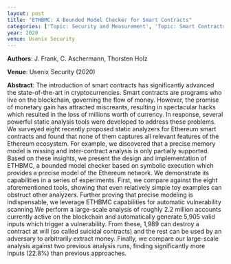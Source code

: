 ```yaml
---
layout: post
title: "ETHBMC: A Bounded Model Checker for Smart Contracts"
categories: ['Topic: Security and Measurement', 'Topic: Smart Contracts', '2020', 'Venue: Usenix Security']
year: 2020
venue: Usenix Security
---
```

**Authors**: J. Frank, C. Aschermann, Thorsten Holz

**Venue**: Usenix Security (2020)

**Abstract**: The introduction of smart contracts has significantly advanced the state-of-the-art in cryptocurrencies. Smart contracts are programs who live on the blockchain, governing the flow of money. However, the promise of monetary gain has attracted miscreants, resulting in spectacular hacks which resulted in the loss of millions worth of currency. In response, several powerful static analysis tools were developed to address these problems. We surveyed eight recently proposed static analyzers for Ethereum smart contracts and found that none of them captures all relevant features of the Ethereum ecosystem. For example, we discovered that a precise memory model is missing and inter-contract analysis is only partially supported. Based on these insights, we present the design and implementation of ETHBMC, a bounded model checker based on symbolic execution which provides a precise model of the Ethereum network. We demonstrate its capabilities in a series of experiments. First, we compare against the eight aforementioned tools, showing that even relatively simple toy examples can obstruct other analyzers. Further proving that precise modeling is indispensable, we leverage ETHBMC capabilities for automatic vulnerability scanning.We perform a large-scale analysis of roughly 2.2 million accounts currently active on the blockchain and automatically generate 5,905 valid inputs which trigger a vulnerability. From these, 1,989 can destroy a contract at will (so called suicidal contracts) and the rest can be used by an adversary to arbitrarily extract money. Finally, we compare our large-scale analysis against two previous analysis runs, finding significantly more inputs (22.8%) than previous approaches.

